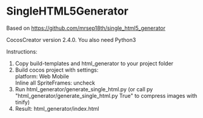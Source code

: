 # SingleHTML5Generator

Based on https://github.com/mrsep18th/single_html5_generator

CocosCreator version 2.4.0. You also need Python3

Instructions:
1. Copy build-templates and html_generator to your project folder
2. Build cocos project with settings:<br/>
platform: Web Mobile<br/>
Inline all SpriteFrames: uncheck
3. Run html_generator/generate_single_html.py (or call py "html_generator/generate_single_html.py True" to compress images with tinify)
4. Result: html_generator/index.html
